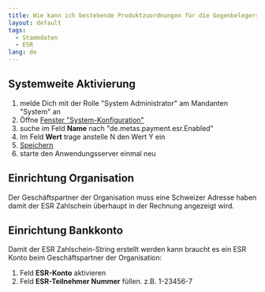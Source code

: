 ```yaml
---
title: Wie kann ich bestehende Produktzuordnungen für die Gegenbelegerstellung einsehen ?
layout: default
tags:
  - Stammdaten
  - ESR
lang: de
---
```


## Systemweite Aktivierung

1. melde Dich mit der Rolle "System Administrator" am Mandanten "System" an
1. Öffne [Fenster "System-Konfiguration"](Wie_finde_und_öffne_ich_ein_Fenster)
1. suche im Feld **Name** nach "de.metas.payment.esr.Enabled"
1. Im Feld **Wert** trage anstelle N den Wert Y ein
1. [Speichern](Wie_lege_ich_einen_neuen_datensatz_an)
1. starte den Anwendungsserver einmal neu

## Einrichtung Organisation

Der Geschäftspartner der Organisation muss eine Schweizer Adresse haben damit der ESR Zahlschein überhaupt in der Rechnung angezeigt wird.

## Einrichtung Bankkonto

Damit der ESR Zahlschein-String erstellt werden kann braucht es ein ESR Konto beim Geschäftspartner der Organisation:
1. Feld **ESR-Konto** aktivieren
1. Feld **ESR-Teilnehmer Nummer** füllen. z.B. 1-23456-7
